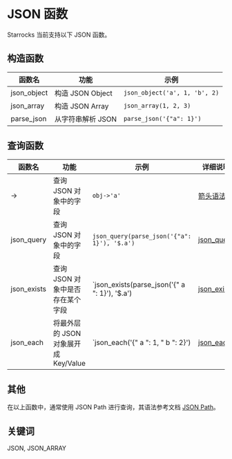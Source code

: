 # JSON 函数

Starrocks 当前支持以下 JSON 函数。

## 构造函数

| 函数名 | 功能 | 示例 |
| ---- | ---- | --- |
| json_object | 构造 JSON Object | `json_object('a', 1, 'b', 2)` | [json_object](/sql-reference/sql-functions/json-functions/json_object.md) |
| json_array | 构造 JSON Array | `json_array(1, 2, 3)` | [json_array](/sql-reference/sql-functions/json-functions/json_array.md) |
| parse_json | 从字符串解析 JSON | `parse_json('{"a": 1}')`| [parse_json](/sql-reference/sql-functions/json-functions/parse_json.md) |

## 查询函数

| 函数名 | 功能 | 示例 | 详细说明 |
| ---- | ---- | --- | ---- |
| -> | 查询 JSON 对象中的字段 | `obj->'a'` | [箭头语法](/sql-reference/sql-functions/json-functions/json_arrow.md) |
| json_query | 查询 JSON 对象中的字段 | `json_query(parse_json('{"a": 1}'), '$.a')` | [json_query](/sql-reference/sql-functions/json-functions/json_query.md) |
| json_exists | 查询 JSON 对象中是否存在某个字段 | `json_exists(parse_json('{" a ": 1}'), '$.a') | [json_exists](/sql-reference/sql-functions/json-functions/json_exists.md) |
| json_each | 将最外层的 JSON 对象展开成 Key/Value | `json_each('{" a ": 1, " b ": 2}') | [json_each](/sql-reference/sql-functions/json-functions/json_each.md) |

## 其他

在以上函数中，通常使用 JSON Path 进行查询，其语法参考文档 [JSON Path](/sql-reference/sql-functions/json-functions/json_path.md)。

## 关键词

JSON, JSON_ARRAY
